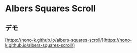 # Albers Squares Scroll

## デモ

[https://nono-k.github.io/albers-squares-scroll/](https://nono-k.github.io/albers-squares-scroll/)
